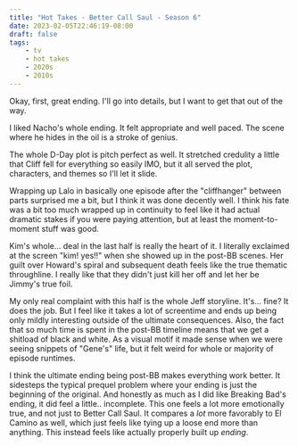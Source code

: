 ```yaml
---
title: "Hot Takes - Better Call Saul - Season 6"
date: 2023-02-05T22:46:19-08:00
draft: false
tags:
    - tv
    - hot takes
    - 2020s
    - 2010s
---
```


Okay, first, great ending. I'll go into details, but I want to get that out of the way.

I liked Nacho's whole ending. It felt appropriate and well paced. The scene where he hides in the oil is a stroke of genius.

The whole D-Day plot is pitch perfect as well. It stretched credulity a little that Cliff fell for everything so easily IMO, but it all served the plot, characters, and themes so I'll let it slide.

Wrapping up Lalo in basically one episode after the "cliffhanger" between parts surprised me a bit, but I think it was done decently well. I think his fate was a bit too much wrapped up in continuity to feel like it had actual dramatic stakes if you were paying attention, but at least the moment-to-moment stuff was good.

Kim's whole... deal in the last half is really the heart of it. I literally exclaimed at the screen "kim! yes!!" when she showed up in the post-BB scenes. Her guilt over Howard's spiral and subsequent death feels like the true thematic throughline. I really like that they didn't just kill her off and let her be Jimmy's true foil.

My only real complaint with this half is the whole Jeff storyline. It's... fine? It does the job. But I feel like it takes a lot of screentime and ends up being only mildly interesting outside of the ultimate consequences. Also, the fact that so much time is spent in the post-BB timeline means that we get a shitload of black and white. As a visual motif it made sense when we were seeing snippets of "Gene's" life, but it felt weird for whole or majority of episode runtimes.

I think the ultimate ending being post-BB makes everything work better. It sidesteps the typical prequel problem where your ending is just the beginning of the original. And honestly as much as I did like Breaking Bad's ending, it did feel a little.. incomplete. This one feels a lot more emotionally true, and not just to Better Call Saul. It compares a _lot_ more favorably to El Camino as well, which just feels like tying up a loose end more than anything. This instead feels like actually properly built up _ending_.
